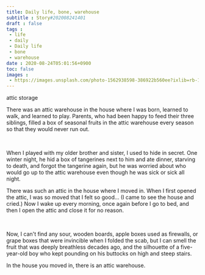 ```yaml
---
title: Daily life, bone, warehouse
subtitle : Story#202008241401
draft : false
tags :
 - life
 - daily
 - Daily life
 - bone
 - warehouse
date : 2020-08-24T05:01:56+0900
toc: false
images : 
 - https://images.unsplash.com/photo-1562938598-386922b560ee?ixlib=rb-1.2.1&q=80&fm=jpg&crop=entropy&cs=tinysrgb&w=1080&fit=max&ixid=eyJhcHBfaWQiOjE1NTU0OX0
---
```


attic storage  

There was an attic warehouse in the house where I was born, learned to walk, and learned to play. Parents, who had been happy to feed their three siblings, filled a box of seasonal fruits in the attic warehouse every season so that they would never run out.  

⠀  

When I played with my older brother and sister, I used to hide in secret. One winter night, he hid a box of tangerines next to him and ate dinner, starving to death, and forgot the tangerine again, but he was worried about who would go up to the attic warehouse even though he was sick or sick all night.  

There was such an attic in the house where I moved in. When I first opened the attic, I was so moved that I felt so good... (I came to see the house and cried.) Now I wake up every morning, once again before I go to bed, and then I open the attic and close it for no reason.  

⠀  

Now, I can't find any sour, wooden boards, apple boxes used as firewalls, or grape boxes that were invincible when I folded the scab, but I can smell the fruit that was deeply breathless decades ago, and the silhouette of a five-year-old boy who kept pounding on his buttocks on high and steep stairs.  

In the house you moved in, there is an attic warehouse.  

